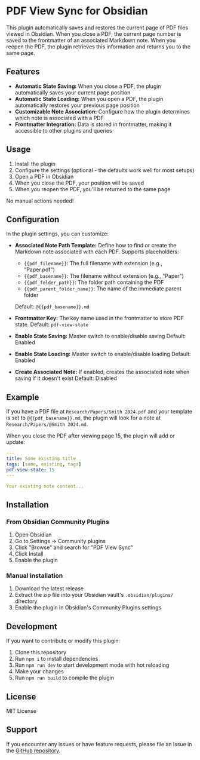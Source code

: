# PDF View Sync for Obsidian

This plugin automatically saves and restores the current page of PDF files viewed in Obsidian. When you close a PDF, the current page number is saved to the frontmatter of an associated Markdown note. When you reopen the PDF, the plugin retrieves this information and returns you to the same page.

## Features

- **Automatic State Saving:** When you close a PDF, the plugin automatically saves your current page position
- **Automatic State Loading:** When you open a PDF, the plugin automatically restores your previous page position
- **Customizable Note Association:** Configure how the plugin determines which note is associated with a PDF
- **Frontmatter Integration:** Data is stored in frontmatter, making it accessible to other plugins and queries

## Usage

1. Install the plugin
2. Configure the settings (optional - the defaults work well for most setups)
3. Open a PDF in Obsidian
4. When you close the PDF, your position will be saved
5. When you reopen the PDF, you'll be returned to the same page

No manual actions needed!

## Configuration

In the plugin settings, you can customize:

- **Associated Note Path Template:** Define how to find or create the Markdown note associated with each PDF. Supports placeholders:
  - `{{pdf_filename}}`: The full filename with extension (e.g., "Paper.pdf")
  - `{{pdf_basename}}`: The filename without extension (e.g., "Paper")
  - `{{pdf_folder_path}}`: The folder path containing the PDF
  - `{{pdf_parent_folder_name}}`: The name of the immediate parent folder
  
  Default: `@{{pdf_basename}}.md`

- **Frontmatter Key:** The key name used in the frontmatter to store PDF state.
  Default: `pdf-view-state`

- **Enable State Saving:** Master switch to enable/disable saving
  Default: Enabled

- **Enable State Loading:** Master switch to enable/disable loading
  Default: Enabled

- **Create Associated Note:** If enabled, creates the associated note when saving if it doesn't exist
  Default: Disabled

## Example

If you have a PDF file at `Research/Papers/Smith 2024.pdf` and your template is set to `@{{pdf_basename}}.md`, the plugin will look for a note at `Research/Papers/@Smith 2024.md`.

When you close the PDF after viewing page 15, the plugin will add or update:

```yaml
---
title: Some existing title
tags: [some, existing, tags]
pdf-view-state: 15
---

Your existing note content...
```

## Installation

### From Obsidian Community Plugins

1. Open Obsidian
2. Go to Settings → Community plugins
3. Click "Browse" and search for "PDF View Sync"
4. Click Install
5. Enable the plugin

### Manual Installation

1. Download the latest release
2. Extract the zip file into your Obsidian vault's `.obsidian/plugins/` directory
3. Enable the plugin in Obsidian's Community Plugins settings

## Development

If you want to contribute or modify this plugin:

1. Clone this repository
2. Run `npm i` to install dependencies
3. Run `npm run dev` to start development mode with hot reloading
4. Make your changes
5. Run `npm run build` to compile the plugin

## License

MIT License

## Support

If you encounter any issues or have feature requests, please file an issue in the [GitHub repository](https://github.com/callumalpass/obsidian-pdf-view-sync).